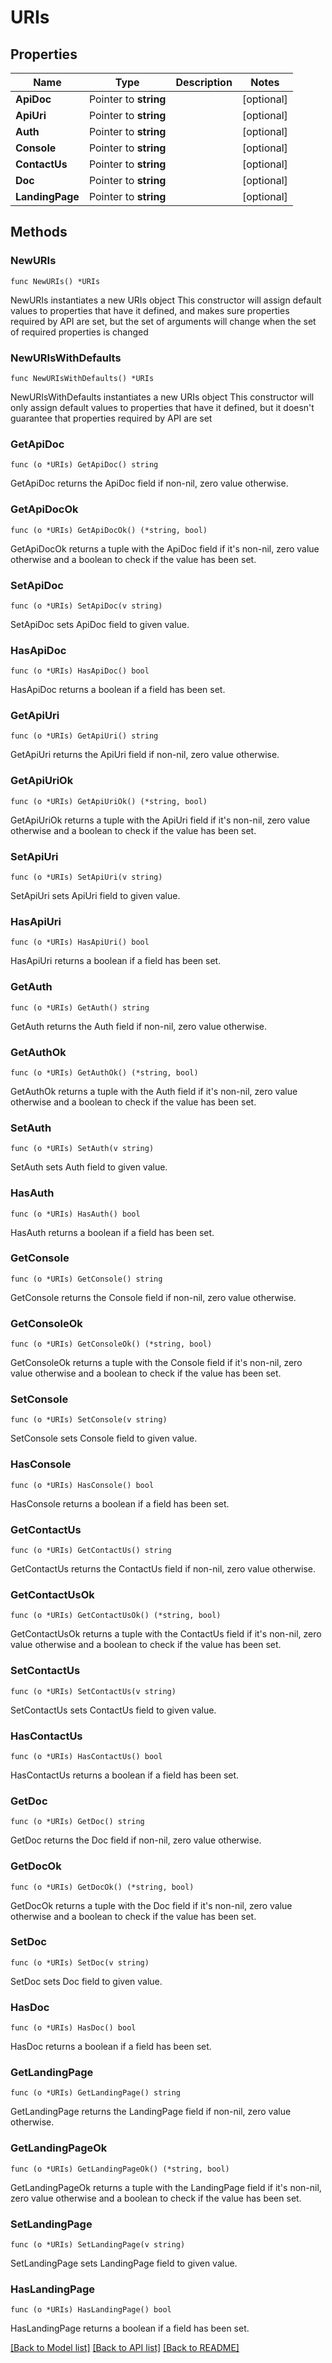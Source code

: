 # URIs

## Properties

Name | Type | Description | Notes
------------ | ------------- | ------------- | -------------
**ApiDoc** | Pointer to **string** |  | [optional] 
**ApiUri** | Pointer to **string** |  | [optional] 
**Auth** | Pointer to **string** |  | [optional] 
**Console** | Pointer to **string** |  | [optional] 
**ContactUs** | Pointer to **string** |  | [optional] 
**Doc** | Pointer to **string** |  | [optional] 
**LandingPage** | Pointer to **string** |  | [optional] 

## Methods

### NewURIs

`func NewURIs() *URIs`

NewURIs instantiates a new URIs object
This constructor will assign default values to properties that have it defined,
and makes sure properties required by API are set, but the set of arguments
will change when the set of required properties is changed

### NewURIsWithDefaults

`func NewURIsWithDefaults() *URIs`

NewURIsWithDefaults instantiates a new URIs object
This constructor will only assign default values to properties that have it defined,
but it doesn't guarantee that properties required by API are set

### GetApiDoc

`func (o *URIs) GetApiDoc() string`

GetApiDoc returns the ApiDoc field if non-nil, zero value otherwise.

### GetApiDocOk

`func (o *URIs) GetApiDocOk() (*string, bool)`

GetApiDocOk returns a tuple with the ApiDoc field if it's non-nil, zero value otherwise
and a boolean to check if the value has been set.

### SetApiDoc

`func (o *URIs) SetApiDoc(v string)`

SetApiDoc sets ApiDoc field to given value.

### HasApiDoc

`func (o *URIs) HasApiDoc() bool`

HasApiDoc returns a boolean if a field has been set.

### GetApiUri

`func (o *URIs) GetApiUri() string`

GetApiUri returns the ApiUri field if non-nil, zero value otherwise.

### GetApiUriOk

`func (o *URIs) GetApiUriOk() (*string, bool)`

GetApiUriOk returns a tuple with the ApiUri field if it's non-nil, zero value otherwise
and a boolean to check if the value has been set.

### SetApiUri

`func (o *URIs) SetApiUri(v string)`

SetApiUri sets ApiUri field to given value.

### HasApiUri

`func (o *URIs) HasApiUri() bool`

HasApiUri returns a boolean if a field has been set.

### GetAuth

`func (o *URIs) GetAuth() string`

GetAuth returns the Auth field if non-nil, zero value otherwise.

### GetAuthOk

`func (o *URIs) GetAuthOk() (*string, bool)`

GetAuthOk returns a tuple with the Auth field if it's non-nil, zero value otherwise
and a boolean to check if the value has been set.

### SetAuth

`func (o *URIs) SetAuth(v string)`

SetAuth sets Auth field to given value.

### HasAuth

`func (o *URIs) HasAuth() bool`

HasAuth returns a boolean if a field has been set.

### GetConsole

`func (o *URIs) GetConsole() string`

GetConsole returns the Console field if non-nil, zero value otherwise.

### GetConsoleOk

`func (o *URIs) GetConsoleOk() (*string, bool)`

GetConsoleOk returns a tuple with the Console field if it's non-nil, zero value otherwise
and a boolean to check if the value has been set.

### SetConsole

`func (o *URIs) SetConsole(v string)`

SetConsole sets Console field to given value.

### HasConsole

`func (o *URIs) HasConsole() bool`

HasConsole returns a boolean if a field has been set.

### GetContactUs

`func (o *URIs) GetContactUs() string`

GetContactUs returns the ContactUs field if non-nil, zero value otherwise.

### GetContactUsOk

`func (o *URIs) GetContactUsOk() (*string, bool)`

GetContactUsOk returns a tuple with the ContactUs field if it's non-nil, zero value otherwise
and a boolean to check if the value has been set.

### SetContactUs

`func (o *URIs) SetContactUs(v string)`

SetContactUs sets ContactUs field to given value.

### HasContactUs

`func (o *URIs) HasContactUs() bool`

HasContactUs returns a boolean if a field has been set.

### GetDoc

`func (o *URIs) GetDoc() string`

GetDoc returns the Doc field if non-nil, zero value otherwise.

### GetDocOk

`func (o *URIs) GetDocOk() (*string, bool)`

GetDocOk returns a tuple with the Doc field if it's non-nil, zero value otherwise
and a boolean to check if the value has been set.

### SetDoc

`func (o *URIs) SetDoc(v string)`

SetDoc sets Doc field to given value.

### HasDoc

`func (o *URIs) HasDoc() bool`

HasDoc returns a boolean if a field has been set.

### GetLandingPage

`func (o *URIs) GetLandingPage() string`

GetLandingPage returns the LandingPage field if non-nil, zero value otherwise.

### GetLandingPageOk

`func (o *URIs) GetLandingPageOk() (*string, bool)`

GetLandingPageOk returns a tuple with the LandingPage field if it's non-nil, zero value otherwise
and a boolean to check if the value has been set.

### SetLandingPage

`func (o *URIs) SetLandingPage(v string)`

SetLandingPage sets LandingPage field to given value.

### HasLandingPage

`func (o *URIs) HasLandingPage() bool`

HasLandingPage returns a boolean if a field has been set.


[[Back to Model list]](../README.md#documentation-for-models) [[Back to API list]](../README.md#documentation-for-api-endpoints) [[Back to README]](../README.md)


